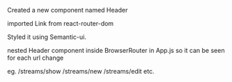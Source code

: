 Created a new component named Header 

imported Link from react-router-dom

Styled it using Semantic-ui.

nested Header component inside BrowserRouter in App.js so it can be seen for each url change

eg. 
    /streams/show
    /streams/new
    /streams/edit etc.